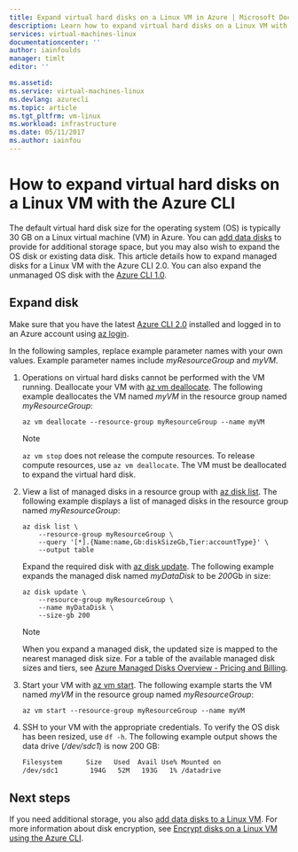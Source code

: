 ```yaml
---
title: Expand virtual hard disks on a Linux VM in Azure | Microsoft Docs
description: Learn how to expand virtual hard disks on a Linux VM with the Azure CLI 2.0
services: virtual-machines-linux
documentationcenter: ''
author: iainfoulds
manager: timlt
editor: ''

ms.assetid:
ms.service: virtual-machines-linux
ms.devlang: azurecli
ms.topic: article
ms.tgt_pltfrm: vm-linux
ms.workload: infrastructure
ms.date: 05/11/2017
ms.author: iainfou
---
```


# How to expand virtual hard disks on a Linux VM with the Azure CLI
The default virtual hard disk size for the operating system (OS) is typically 30 GB on a Linux virtual machine (VM) in Azure. You can [add data disks](add-disk.md) to provide for additional storage space, but you may also wish to expand the OS disk or existing data disk. This article details how to expand managed disks for a Linux VM with the Azure CLI 2.0. You can also expand the unmanaged OS disk with the [Azure CLI 1.0](expand-disks-nodejs.md).

## Expand disk
Make sure that you have the latest [Azure CLI 2.0](/cli/azure/install-az-cli2) installed and logged in to an Azure account using [az login](/cli/azure/#login).

In the following samples, replace example parameter names with your own values. Example parameter names include *myResourceGroup* and *myVM*.

1. Operations on virtual hard disks cannot be performed with the VM running. Deallocate your VM with [az vm deallocate](/cli/azure/vm#deallocate). The following example deallocates the VM named *myVM* in the resource group named *myResourceGroup*:

    ```azurecli
    az vm deallocate --resource-group myResourceGroup --name myVM
    ```

    > [!NOTE]
    > `az vm stop` does not release the compute resources. To release compute resources, use `az vm deallocate`. The VM must be deallocated to expand the virtual hard disk.

2. View a list of managed disks in a resource group with [az disk list](/cli/azure/disk#list). The following example displays a list of managed disks in the resource group named *myResourceGroup*:

    ```azurecli
    az disk list \
        --resource-group myResourceGroup \
        --query '[*].{Name:name,Gb:diskSizeGb,Tier:accountType}' \
        --output table
    ```

    Expand the required disk with [az disk update](/cli/azure/disk#update). The following example expands the managed disk named *myDataDisk* to be *200*Gb in size:

    ```azurecli
    az disk update \
        --resource-group myResourceGroup \
        --name myDataDisk \
        --size-gb 200
    ```

    > [!NOTE]
    > When you expand a managed disk, the updated size is mapped to the nearest managed disk size. For a table of the available managed disk sizes and tiers, see [Azure Managed Disks Overview - Pricing and Billing](../../storage/storage-managed-disks-overview.md#pricing-and-billing).

3. Start your VM with [az vm start](/cli/azure/vm#start). The following example starts the VM named *myVM* in the resource group named *myResourceGroup*:

    ```azurecli
    az vm start --resource-group myResourceGroup --name myVM
    ```

4. SSH to your VM with the appropriate credentials. To verify the OS disk has been resized, use `df -h`. The following example output shows the data drive (*/dev/sdc1*) is now 200 GB:

    ```bash
    Filesystem      Size   Used  Avail Use% Mounted on
    /dev/sdc1        194G   52M   193G   1% /datadrive
    ```

## Next steps
If you need additional storage, you also [add data disks to a Linux VM](add-disk.md). For more information about disk encryption, see [Encrypt disks on a Linux VM using the Azure CLI](encrypt-disks.md).
